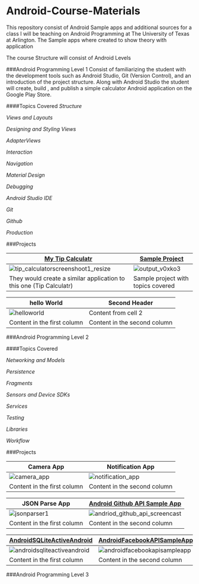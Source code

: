 # Android-Course-Materials
This repository consist of Android Sample apps and additional sources for a class I will be teaching on Android Programming at The University of Texas at Arlington. The Sample apps where created to show theory with application

The course Structure will consist of Android Levels

###Android Programming Level 1
Consist of familiarizing the student with the development tools such as Android Studio, Git (Version Control), and an introduction of the project structure. Along with Android Studio the student will create, build , and publish a simple calculator Android application on the Google Play Store.

####Topics Covered
*Structure*

*Views and Layouts*

*Designing and Styling Views*

*AdapterViews*

*Interaction*

*Navigation*

*Material Design*

*Debugging*

*Android Studio IDE*

*Git*

*Github*

*Production*


###Projects

[My Tip Calculatr](https://github.com/JonathanMoreno14/My-Tip-Calculatr) | [Sample Project](https://github.com/JonathanMoreno14/Android-Course-Materials/tree/master/Android-Programming-Level1)
------------ | -------------
![tip_calculatorscreenshoot1_resize](https://cloud.githubusercontent.com/assets/11635523/15153948/eef60b66-16a0-11e6-8315-07d0ccede591.png) | ![output_v0xko3](https://cloud.githubusercontent.com/assets/11635523/15272436/0a372f0e-1a3e-11e6-8970-509e83674b9b.gif)
They would create a similar application to this one (Tip Calculatr) | Sample project with topics covered


hello World | Second Header
------------ | -------------
![helloworld](https://cloud.githubusercontent.com/assets/11635523/20042664/f5888cde-a443-11e6-9748-caf57cc79747.gif) | Content from cell 2
Content in the first column | Content in the second column


###Android Programming Level 2

####Topics Covered

*Networking and Models*

*Persistence*

*Fragments*

*Sensors and Device SDKs*

*Services*

*Testing*

*Libraries*

*Workflow*

###Projects

Camera App | Notification App
------------ | -------------
![camera_app](https://cloud.githubusercontent.com/assets/11635523/15792335/4320cab4-29a2-11e6-8b57-4698de91666a.gif) | ![notification_app](https://cloud.githubusercontent.com/assets/11635523/15791992/26b4eeca-29a0-11e6-8c24-69d06da9d595.gif)
Content in the first column | Content in the second column


JSON Parse App | [Android Github API Sample App](https://github.com/JonathanMoreno14/AndroidGitHubAPISampleApp)
------------ | -------------
![jsonparser1](https://cloud.githubusercontent.com/assets/11635523/15798342/beb9c16e-29fa-11e6-833a-10f36f6a06a8.gif) | ![andriod_github_api_screencast](https://cloud.githubusercontent.com/assets/11635523/16028137/caebace6-31a1-11e6-96fe-7244874ebff3.gif)
Content in the first column | Content in the second column


[AndroidSQLiteActiveAndroid](https://github.com/JonathanMoreno14/AndroidSQLiteActiveAndroid) | [AndroidFacebookAPISampleApp](https://github.com/JonathanMoreno14/Android-Course-Materials/tree/master/Android-Programming-Level2/Facebook-API-SampleApp)
------------ | -------------
![androidsqliteactiveandroid](https://cloud.githubusercontent.com/assets/11635523/16352680/412fdc50-3a36-11e6-8c28-ecc93f2f6bac.gif) | ![androidfacebookapisampleapp](https://cloud.githubusercontent.com/assets/11635523/16354074/8c399d00-3a4d-11e6-89f3-b2b817842ef7.gif)
Content in the first column | Content in the second column


###Android Programming Level 3

